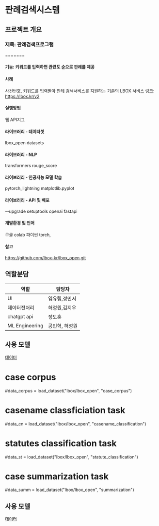 # 판례검색시스템

## 프로젝트 개요
### 제목: 판례검색프로그램
=======

#### 기능: 키워드를 입력하면 관련도 순으로 판례를 제공

#### 사례
사건번호, 키워드를 입력받아 판례 검색서비스를 지원하는 기존의 LBOX 서비스
링크: https://lbox.kr/v2

#### 실행방법
웹 API지그

#### 라이브러리 - 데이터셋
lbox_open
datasets

#### 라이브러리 - NLP
transformers
rouge_score

#### 라이브러리 - 인공지능 모델 학습
pytorch_lightning
matplotlib.pyplot

#### 라이브러리 - API 및 배포
--upgrade setuptools
openai
fastapi

#### 개발환경 및 언어
구글 colab
파이썬
torch, 

#### 참고
https://github.com/lbox-kr/lbox_open.git

## 역할분담
|역할|담당자|
|---|---|
|UI|임유림,정민서|
|데이터전처리|허정원,김지우|
|chatgpt api|정도훈|
|ML Engineering|공민혁, 허정원|

## 사용 모델
[데이터](https://blog.lbox.kr/lbox-open)
# case corpus
#data_corpus = load_dataset("lbox/lbox_open", "case_corpus")

# casename classficiation task
#data_cn = load_dataset("lbox/lbox_open", "casename_classification")

# statutes classification task
#data_st = load_dataset("lbox/lbox_open", "statute_classification")

# case summarization task
#data_summ = load_dataset("lbox/lbox_open", "summarization")


## 사용 모델
[데이터](https://blog.lbox.kr/lbox-open)
